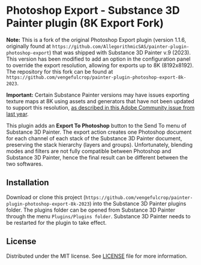 # Photoshop Export - Substance 3D Painter plugin (8K Export Fork)

**Note:** This is a fork of the original Photoshop Export plugin (version 1.1.6, originally found at `https://github.com/AllegorithmicSAS/painter-plugin-photoshop-export`) that was shipped with Substance 3D Painter v.9 (2023). This version has been modified to add an option in the configuration panel to override the export resolution, allowing for exports up to 8K (8192x8192). The repository for this fork can be found at `https://github.com/vengefulcrop/painter-plugin-photoshop-export-8k-2023`.

**Important:** Certain Substance Painter versions may have issues exporting texture maps at 8K using assets and generators that have not been updated to support this resolution, [as described in this Adobe Community issue from last year](https://community.adobe.com/t5/substance-3d-painter-discussions/substance-painter-not-exporting-8k-maps-correctly/td-p/13007331).

This plugin adds an __Export To Photoshop__ button to the Send To menu of Substance 3D Painter. The export action creates one Photoshop document for each channel of each stack of the Substance 3D Painter document, preserving the stack hierarchy (layers and groups). Unfortunately, blending modes and filters are not fully compatible between Photoshop and Substance 3D Painter, hence the final result can be different between the two softwares.

## Installation

Download or clone this project (`https://github.com/vengefulcrop/painter-plugin-photoshop-export-8k-2023`) into the Substance 3D Painter plugins folder. The plugins folder can be opened from Substance 3D Painter through the menu ``Plugins/Plugins folder``. Substance 3D Painter needs to be restarted for the plugin to take effect.

## License

Distributed under the MIT license. See [LICENSE](LICENSE) file for more information.
